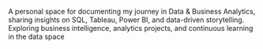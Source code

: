 A personal space for documenting my journey in Data & Business Analytics, sharing insights on SQL, Tableau, Power BI, and data-driven storytelling. Exploring business intelligence, analytics projects, and continuous learning in the data space
